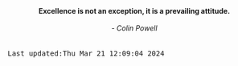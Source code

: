 
<div align="center"><b><span>Excellence is not an exception, it is a prevailing attitude.</span></b><br><br><i> - Colin Powell</i></div>
<br><br><kbd>Last updated:Thu Mar 21 12:09:04 2024</kbd>